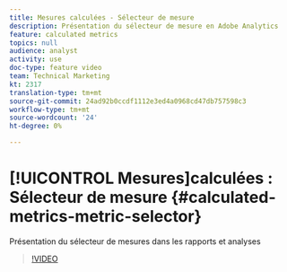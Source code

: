 ```yaml
---
title: Mesures calculées - Sélecteur de mesure
description: Présentation du sélecteur de mesure en Adobe Analytics
feature: calculated metrics
topics: null
audience: analyst
activity: use
doc-type: feature video
team: Technical Marketing
kt: 2317
translation-type: tm+mt
source-git-commit: 24ad92b0ccdf1112e3ed4a0968cd47db757598c3
workflow-type: tm+mt
source-wordcount: '24'
ht-degree: 0%

---
```



# [!UICONTROL Mesures]calculées : Sélecteur de mesure {#calculated-metrics-metric-selector}

Présentation du sélecteur de mesures dans les rapports et analyses

>[!VIDEO](https://video.tv.adobe.com/v/25410/?quality=12)
